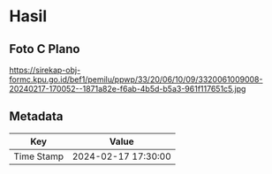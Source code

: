 # Hasil

## Foto C Plano

https://sirekap-obj-formc.kpu.go.id/bef1/pemilu/ppwp/33/20/06/10/09/3320061009008-20240217-170052--1871a82e-f6ab-4b5d-b5a3-961f117651c5.jpg


## Metadata

| Key        | Value               |
| ---------- | ------------------- |
| Time Stamp | 2024-02-17 17:30:00 |



